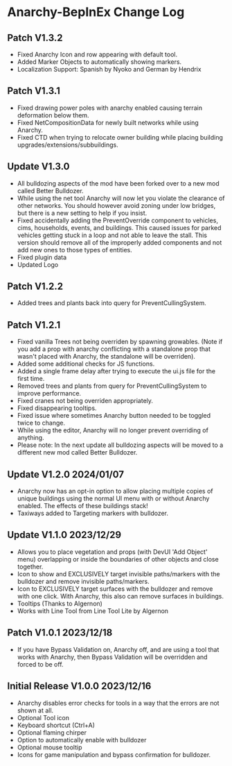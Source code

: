 # Anarchy-BepInEx Change Log
## Patch V1.3.2
* Fixed Anarchy Icon and row appearing with default tool.
* Added Marker Objects to automatically showing markers. 
* Localization Support: Spanish by Nyoko and German by Hendrix

## Patch V1.3.1
* Fixed drawing power poles with anarchy enabled causing terrain deformation below them.
* Fixed NetCompositionData for newly built networks while using Anarchy.
* Fixed CTD when trying to relocate owner building while placing building upgrades/extensions/subbuildings.

## Update V1.3.0
* All bulldozing aspects of the mod have been forked over to a new mod called Better Bulldozer.
* While using the net tool Anarchy will now let you violate the clearance of other networks. You should however avoid zoning under low bridges, but there is a new setting to help if you insist.
* Fixed accidentally adding the PreventOverride component to vehicles, cims, households, events, and buildings. This caused issues for parked vehicles getting stuck in a loop and not able to leave the stall. This version should remove all of the improperly added components and not add new ones to those types of entities.
* Fixed plugin data
* Updated Logo
 
## Patch V1.2.2
* Added trees and plants back into query for PreventCullingSystem.

## Patch V1.2.1 
* Fixed vanilla Trees not being overriden by spawning growables. (Note if you add a prop with anarchy conflicting with a standalone prop that wasn't placed with Anarchy, the standalone will be overriden).
* Added some additional checks for JS functions.
* Added a single frame delay after trying to execute the ui.js file for the first time.
* Removed trees and plants from query for PreventCullingSystem to improve performance.
* Fixed cranes not being overriden appropriately.
* Fixed disappearing tooltips.
* Fixed issue where sometimes Anarchy button needed to be toggled twice to change.
* While using the editor, Anarchy will no longer prevent overriding of anything.
* Please note: In the next update all bulldozing aspects will be moved to a different new mod called Better Bulldozer.

## Update V1.2.0 2024/01/07
* Anarchy now has an opt-in option to allow placing multiple copies of unique buildings using the normal UI menu with or without Anarchy enabled. The effects of these buildings stack!
* Taxiways added to Targeting markers with bulldozer.

## Update V1.1.0 2023/12/29
* Allows you to place vegetation and props (with DevUI 'Add Object' menu) overlapping or inside the boundaries of other objects and close together.
* Icon to show and EXCLUSIVELY target invisible paths/markers with the bulldozer and remove invisible paths/markers.
* Icon to EXCLUSIVELY target surfaces with the bulldozer and remove with one click. With Anarchy, this also can remove surfaces in buildings.
* Tooltips (Thanks to Algernon)
* Works with Line Tool from ⁠Line Tool Lite by Algernon

## Patch V1.0.1 2023/12/18
* If you have Bypass Validation on, Anarchy off, and are using a tool that works with Anarchy, then Bypass Validation will be overridden and forced to be off. 

## Initial Release V1.0.0 2023/12/16
* Anarchy disables error checks for tools in a way that the errors are not shown at all.
* Optional Tool icon
* Keyboard shortcut (Ctrl+A)
* Optional flaming chirper
* Option to automatically enable with bulldozer
* Optional mouse tooltip
* Icons for game manipulation and bypass confirmation for bulldozer.
